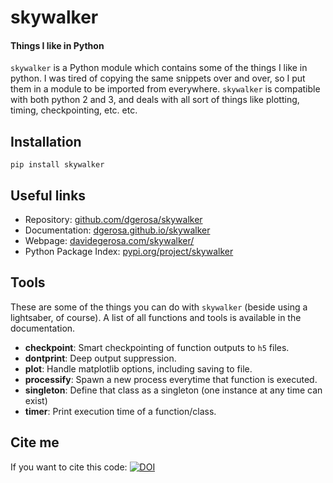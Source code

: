 # skywalker

#### Things I like in Python

`skywalker` is a Python module which contains some of the things I like in python. I was tired of copying the same snippets over and over, so I put them in a module to be imported from everywhere. `skywalker` is compatible with both python 2 and 3, and deals with all sort of things like plotting, timing, checkpointing, etc. etc.

## Installation

    pip install skywalker

## Useful links

 - Repository: [github.com/dgerosa/skywalker](https://github.com/dgerosa/skywalker)
- Documentation: [dgerosa.github.io/skywalker](http://dgerosa.github.io/skywalker)
- Webpage: [davidegerosa.com/skywalker/](https://davidegerosa.com/skywalker/)
- Python Package Index: [pypi.org/project/skywalker](https://pypi.org/project/skywalker/)

## Tools

These are some of the things you can do with `skywalker` (beside using a lightsaber, of course).  A list of all functions and tools is available in the documentation.

- **checkpoint**: Smart checkpointing of function outputs to `h5` files.
- **dontprint**: Deep output suppression.
- **plot**: Handle matplotlib options, including saving to file.
- **processify**: Spawn a new process everytime that function is executed.
- **singleton**: Define that class as a singleton (one instance at any time can exist)
- **timer**: Print execution time of a function/class.

## Cite me

If you want to cite this code: [![DOI](https://zenodo.org/badge/134632789.svg)](https://zenodo.org/badge/latestdoi/134632789)




